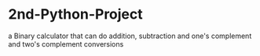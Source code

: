 # 2nd-Python-Project
a Binary calculator that can do addition, subtraction and one's complement and two's complement conversions
